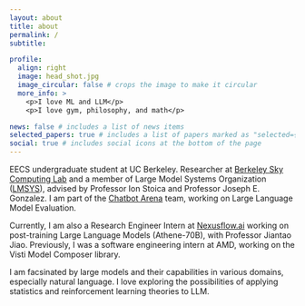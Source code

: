 ```yaml
---
layout: about
title: about
permalink: /
subtitle: 

profile:
  align: right
  image: head_shot.jpg
  image_circular: false # crops the image to make it circular
  more_info: >
    <p>I love ML and LLM</p>
    <p>I love gym, philosophy, and math</p>

news: false # includes a list of news items
selected_papers: true # includes a list of papers marked as "selected={true}"
social: true # includes social icons at the bottom of the page
---
```


EECS undergraduate student at UC Berkeley. Researcher at [Berkeley Sky Computing Lab](https://sky.cs.berkeley.edu/) and a member of Large Model Systems Organization ([LMSYS](https://lmsys.org/)), advised by Professor Ion Stoica and Professor Joseph E. Gonzalez. I am part of the [Chatbot Arena](https://chat.lmsys.org/) team, working on Large Language Model Evaluation. 

Currently, I am also a Research Engineer Intern at [Nexusflow.ai](https://nexusflow.ai/) working on post-training Large Language Models (Athene-70B), with Professor Jiantao Jiao. Previously, I was a software engineering intern at AMD, working on the Visti Model Composer library.

I am facsinated by large models and their capabilities in various domains, especially natural language. I love exploring the possibilities of applying statistics and reinforcement learning theories to LLM.